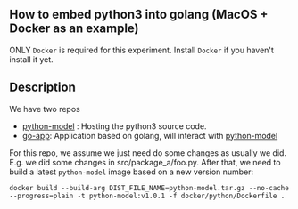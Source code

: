 ## How to embed python3 into golang (MacOS + Docker as an example)

ONLY `Docker` is required for this experiment. Install `Docker` if you haven't install it yet.

## Description

We have two repos

- [python-model](https://github.com/denghejun/python-model) : Hosting the python3 source code.
- [go-app](https://github.com/denghejun/python-in-go): Application based on golang, will interact
  with [python-model](https://github.com/denghejun/python-model)

For this repo, we assume we just need do some changes as usually we did. E.g. we did some changes in
src/package_a/foo.py. After that, we need to build a latest `python-model` image based on a new version number:

```
docker build --build-arg DIST_FILE_NAME=python-model.tar.gz --no-cache --progress=plain -t python-model:v1.0.1 -f docker/python/Dockerfile .
```
